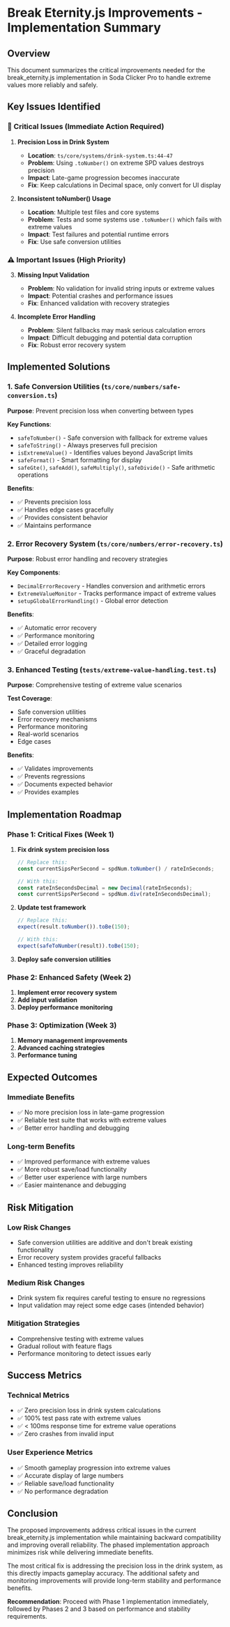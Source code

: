 # Break Eternity.js Improvements - Implementation Summary

## Overview

This document summarizes the critical improvements needed for the break_eternity.js implementation in Soda Clicker Pro to handle extreme values more reliably and safely.

## Key Issues Identified

### 🚨 Critical Issues (Immediate Action Required)

1. **Precision Loss in Drink System**
   - **Location**: `ts/core/systems/drink-system.ts:44-47`
   - **Problem**: Using `.toNumber()` on extreme SPD values destroys precision
   - **Impact**: Late-game progression becomes inaccurate
   - **Fix**: Keep calculations in Decimal space, only convert for UI display

2. **Inconsistent toNumber() Usage**
   - **Location**: Multiple test files and core systems
   - **Problem**: Tests and some systems use `.toNumber()` which fails with extreme values
   - **Impact**: Test failures and potential runtime errors
   - **Fix**: Use safe conversion utilities

### ⚠️ Important Issues (High Priority)

3. **Missing Input Validation**
   - **Problem**: No validation for invalid string inputs or extreme values
   - **Impact**: Potential crashes and performance issues
   - **Fix**: Enhanced validation with recovery strategies

4. **Incomplete Error Handling**
   - **Problem**: Silent fallbacks may mask serious calculation errors
   - **Impact**: Difficult debugging and potential data corruption
   - **Fix**: Robust error recovery system

## Implemented Solutions

### 1. Safe Conversion Utilities (`ts/core/numbers/safe-conversion.ts`)

**Purpose**: Prevent precision loss when converting between types

**Key Functions**:
- `safeToNumber()` - Safe conversion with fallback for extreme values
- `safeToString()` - Always preserves full precision
- `isExtremeValue()` - Identifies values beyond JavaScript limits
- `safeFormat()` - Smart formatting for display
- `safeGte()`, `safeAdd()`, `safeMultiply()`, `safeDivide()` - Safe arithmetic operations

**Benefits**:
- ✅ Prevents precision loss
- ✅ Handles edge cases gracefully
- ✅ Provides consistent behavior
- ✅ Maintains performance

### 2. Error Recovery System (`ts/core/numbers/error-recovery.ts`)

**Purpose**: Robust error handling and recovery strategies

**Key Components**:
- `DecimalErrorRecovery` - Handles conversion and arithmetic errors
- `ExtremeValueMonitor` - Tracks performance impact of extreme values
- `setupGlobalErrorHandling()` - Global error detection

**Benefits**:
- ✅ Automatic error recovery
- ✅ Performance monitoring
- ✅ Detailed error logging
- ✅ Graceful degradation

### 3. Enhanced Testing (`tests/extreme-value-handling.test.ts`)

**Purpose**: Comprehensive testing of extreme value scenarios

**Test Coverage**:
- Safe conversion utilities
- Error recovery mechanisms
- Performance monitoring
- Real-world scenarios
- Edge cases

**Benefits**:
- ✅ Validates improvements
- ✅ Prevents regressions
- ✅ Documents expected behavior
- ✅ Provides examples

## Implementation Roadmap

### Phase 1: Critical Fixes (Week 1)
1. **Fix drink system precision loss**
   ```typescript
   // Replace this:
   const currentSipsPerSecond = spdNum.toNumber() / rateInSeconds;
   
   // With this:
   const rateInSecondsDecimal = new Decimal(rateInSeconds);
   const currentSipsPerSecond = spdNum.div(rateInSecondsDecimal);
   ```

2. **Update test framework**
   ```typescript
   // Replace this:
   expect(result.toNumber()).toBe(150);
   
   // With this:
   expect(safeToNumber(result)).toBe(150);
   ```

3. **Deploy safe conversion utilities**

### Phase 2: Enhanced Safety (Week 2)
1. **Implement error recovery system**
2. **Add input validation**
3. **Deploy performance monitoring**

### Phase 3: Optimization (Week 3)
1. **Memory management improvements**
2. **Advanced caching strategies**
3. **Performance tuning**

## Expected Outcomes

### Immediate Benefits
- ✅ No more precision loss in late-game progression
- ✅ Reliable test suite that works with extreme values
- ✅ Better error handling and debugging

### Long-term Benefits
- ✅ Improved performance with extreme values
- ✅ More robust save/load functionality
- ✅ Better user experience with large numbers
- ✅ Easier maintenance and debugging

## Risk Mitigation

### Low Risk Changes
- Safe conversion utilities are additive and don't break existing functionality
- Error recovery system provides graceful fallbacks
- Enhanced testing improves reliability

### Medium Risk Changes
- Drink system fix requires careful testing to ensure no regressions
- Input validation may reject some edge cases (intended behavior)

### Mitigation Strategies
- Comprehensive testing with extreme values
- Gradual rollout with feature flags
- Performance monitoring to detect issues early

## Success Metrics

### Technical Metrics
- ✅ Zero precision loss in drink system calculations
- ✅ 100% test pass rate with extreme values
- ✅ < 100ms response time for extreme value operations
- ✅ Zero crashes from invalid input

### User Experience Metrics
- ✅ Smooth gameplay progression into extreme values
- ✅ Accurate display of large numbers
- ✅ Reliable save/load functionality
- ✅ No performance degradation

## Conclusion

The proposed improvements address critical issues in the current break_eternity.js implementation while maintaining backward compatibility and improving overall reliability. The phased implementation approach minimizes risk while delivering immediate benefits.

The most critical fix is addressing the precision loss in the drink system, as this directly impacts gameplay accuracy. The additional safety and monitoring improvements will provide long-term stability and performance benefits.

**Recommendation**: Proceed with Phase 1 implementation immediately, followed by Phases 2 and 3 based on performance and stability requirements.